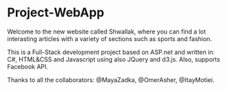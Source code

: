 # Project-WebApp

Welcome to the new website called Shwallak, where you can find a lot interasting articles with a variety of sections such as sports and fashion.

This is a Full-Stack development project based on ASP.net and written in:
C#, HTML&CSS and Javascript using also JQuery and d3.js.
Also, supports Facebook API.

Thanks to all the collaborators:
@MayaZadka, @OmerAsher, @ItayMotiei.
